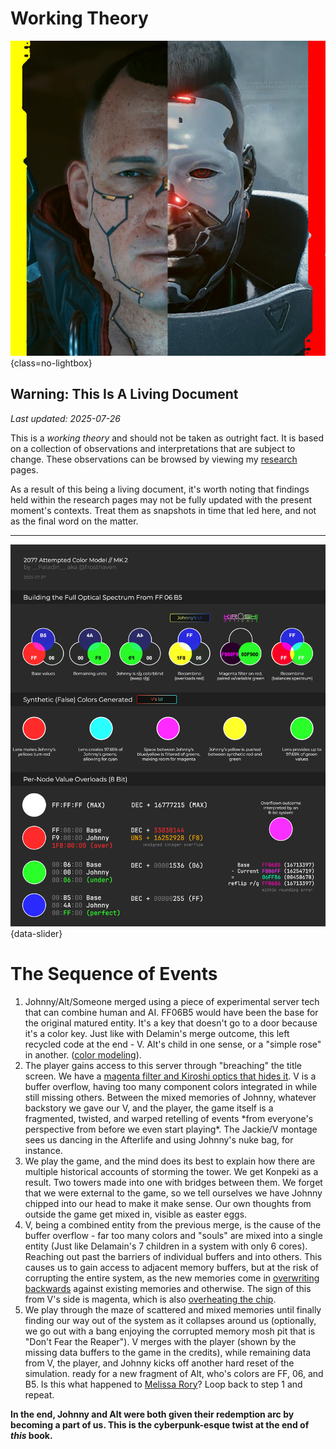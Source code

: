 # Working Theory

![Working Theory](./assets/wt-header.png){class=no-lightbox}

## Warning: This Is A Living Document

_Last updated: 2025-07-26_

This is a _working theory_ and should not be taken as outright fact. It is
based on a collection of observations and interpretations that are subject to
change. These observations can be browsed by viewing my
[research](./Research/Around%20The%20City/alt-cyberspace-mapping.md) pages.

As a result of this being a living document, it's worth noting that findings
held within the research pages may not be fully updated with the present
moment's contexts. Treat them as snapshots in time that led here, and not as
the final word on the matter.

---

![Color Model Mk2. Click the image to enlarge.](./Research/Around%20The%20City/assets/color-3-breakdown-2.png){data-slider}

# The Sequence of Events

1. Johnny/Alt/Someone merged using a piece of experimental server tech that can
   combine human and AI. FF06B5 would have been the base for the original
   matured entity. It's a key that doesn't go to a door because it's a color key.
   Just like with Delamin's merge outcome, this left recycled code at the end - V.
   Alt's child in one sense, or a "simple rose" in another. ([color
   modeling](./Research/Around%20The%20City/theory-color-3.md#attempting-to-model-the-colors)).
2. The player gains access to this server through "breaching" the title screen.
   We have a [magenta filter and Kiroshi optics that hides
   it](./Research/Around%20The%20City/ghost-tunnel.md). V is a buffer overflow,
   having too many component colors integrated in while still missing others.
   Between the mixed memories of Johnny, whatever backstory we gave our V, and the
   player, the game itself is a fragmented, twisted, and warped retelling of
   events \*from everyone's perspective from before we even start playing\*. The
   Jackie/V montage sees us dancing in the Afterlife and using Johnny's nuke bag,
   for instance.
3. We play the game, and the mind does its best to explain how there are
   multiple historical accounts of storming the tower. We get Konpeki as a
   result. Two towers made into one with bridges between them. We forget that we
   were external to the game, so we tell ourselves we have Johnny chipped into our
   head to make it make sense. Our own thoughts from outside the game get mixed
   in, visible as easter eggs.
4. V, being a combined entity from the previous merge, is the cause of the
   buffer overflow - far too many colors and "souls" are mixed into a single
   entity (Just like Delamain's 7 children in a system with only 6 cores).
   Reaching out past the barriers of individual buffers and into others. This
   causes us to gain access to adjacent memory buffers, but at the risk of
   corrupting the entire system, as the new memories come in [overwriting
   backwards](./Research/Around%20The%20City/time-as-a-loop.md#the-second-indicator-peter-horvath)
   against existing memories and otherwise. The sign of this from V's side is
   magenta, which is also [overheating the
   chip](./Research/Around%20The%20City/theory-color-3.md#applying-known-swaps-to-the-title-screen).
5. We play through the maze of scattered and mixed memories until finally
   finding our way out of the system as it collapses around us (optionally, we
   go out with a bang enjoying the corrupted memory mosh pit that is "Don't Fear
   the Reaper"). V merges with the player (shown by the missing data buffers to
   the game in the credits), while remaining data from V, the player, and Johnny
   kicks off another hard reset of the simulation. ready for a new fragment of
   Alt, who's colors are FF, 06, and B5. Is this what happened to [Melissa
   Rory](./Research/Around%20The%20City/melissa-rory.md)? Loop back to step 1 and
   repeat.

**In the end, Johnny and Alt were both given their redemption arc **by becoming
a part of us**. This is the cyberpunk-esque twist at the end of _this_ book.**
